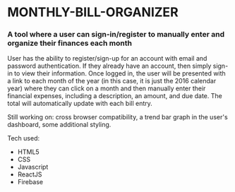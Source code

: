 # MONTHLY-BILL-ORGANIZER

### A tool where a user can sign-in/register to manually enter and organize their finances each month

<!-- ![Bill_Organizer](Earworm_screenshot.png) -->

User has the ability to register/sign-up for an account with email and password authentication. If they already have an account, then simply sign-in to view their information.  Once logged in, the user will be presented with a link to each month of the year (in this case, it is just the 2016 calendar year) where they can click on a month and then manually enter their financial expenses, including a description, an amount, and due date.  The total will automatically update with each bill entry.

Still working on:  cross browser compatibility, a trend bar graph in the user's dashboard, some additional styling.

Tech used:
* HTML5
* CSS
* Javascript 
* ReactJS
* Firebase


 
